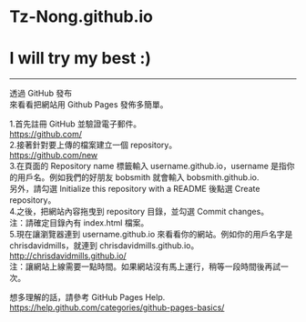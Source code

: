 # Tz-Nong.github.io
# I will try my best :)
------------------------
透過 GitHub 發布  
來看看把網站用 Github Pages 發佈多簡單。  
  
1.首先註冊 GitHub 並驗證電子郵件。  
  https://github.com/  
2.接著針對要上傳的檔案建立一個 repository。  
  https://github.com/new  
3.在頁面的 Repository name 標籤輸入 username.github.io，username 是指你的用戶名。例如我們的好朋友 bobsmith 就會輸入 bobsmith.github.io.  
  另外，請勾選 Initialize this repository with a README 後點選 Create repository。  
4.之後，把網站內容拖曳到 repository 目錄，並勾選 Commit changes。  
  注：請確定目錄內有 index.html 檔案。  
5.現在讓瀏覽器連到 username.github.io 來看看你的網站。例如你的用戶名字是 chrisdavidmills，就連到 chrisdavidmills.github.io。  
  http://chrisdavidmills.github.io/  
  注：讓網站上線需要一點時間。如果網站沒有馬上運行，稍等一段時間後再試一次。  
  
想多理解的話，請參考 GitHub Pages Help.  
https://help.github.com/categories/github-pages-basics/  
